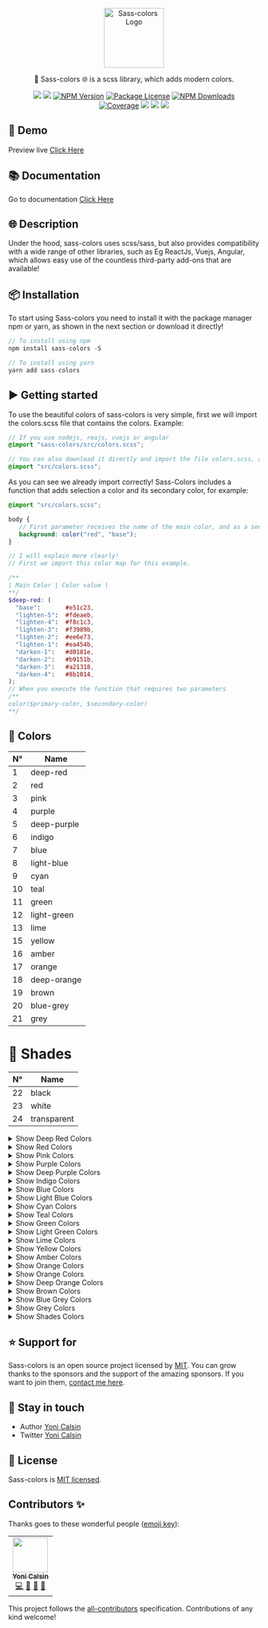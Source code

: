 <p align="center">
  <a href="https://github.com/yonicb/sass-colors" target="blank"><img src="https://i.ibb.co/b596wMs/sass-colors.png" width="120" alt="Sass-colors Logo" /></a>
</p>

<p align="center">
🎨 Sass-colors 🌐 is a scss library, which adds modern colors.
</p>
<p align="center" style="max-width: 450px; margin: auto;">
<!-- ALL-CONTRIBUTORS-BADGE:START - Do not remove or modify this section -->
   <a href="https://github.com/yonicb/sass-colors" title="All Contributors"><img src="https://img.shields.io/badge/all_contributors-1-orange.svg?style=flat-square" /></a>
<!-- ALL-CONTRIBUTORS-BADGE:END -->
   <a href="https://github.com/yonicb/sass-colors"><img src="https://img.shields.io/spiget/stars/1000?color=brightgreen&label=Star&logo=github" /></a>
   <a href="https://www.npmjs.com/sass-colors" target="_blank">
   <img src="https://img.shields.io/npm/v/sass-colors" alt="NPM Version" /></a>
   <a href="https://www.npmjs.com/sass-colors" target="_blank">
   <img src="https://img.shields.io/npm/l/sass-colors" alt="Package License" /></a>
   <a href="https://www.npmjs.com/sass-colors" target="_blank">
   <img src="https://img.shields.io/npm/dm/sass-colors" alt="NPM Downloads" /></a>
   <a href="https://github.com/yonicb/sass-colors" target="_blank">
   <img src="https://s3.amazonaws.com/assets.coveralls.io/badges/coveralls_95.svg" alt="Coverage" /></a>
   <a href="https://github.com/yonicb/sass-colors"><img src="https://img.shields.io/badge/Github%20Page-sass.colors-yellow?style=flat-square&logo=github" /></a>
   <a href="https://github.com/yonicb"><img src="https://img.shields.io/badge/Author-Yoni%20Calsin-blueviolet?style=flat-square&logo=appveyor" /></a>
   <a href="https://twitter.com/yonicb" target="_blank">
   <img src="https://img.shields.io/twitter/follow/yonicalsin.svg?style=social&label=Follow"></a>
</p>

## 🎉 Demo
<p>
Preview live <a href="https://yonicb.github.io/sass-colors/" target="_blank">Click Here</a>
</p>

## 📚 Documentation
<p>
Go to documentation <a href="https://yonicb.github.io/sass-colors/" target="_blank">Click Here</a>
</p>

## 🌐 Description

<p>
Under the hood, sass-colors uses scss/sass, but also provides compatibility with a wide range of other libraries, such as Eg ReactJs, Vuejs, Angular, which allows easy use of the countless third-party add-ons that are available!
</p>


## 📦 Installation
<p>
To start using Sass-colors you need to install it with the package manager npm or yarn, as shown in the next section or download it directly!
</p>

``` ts
// To install using npm
npm install sass-colors -S

// To install using yarn
yarn add sass-colors
```

<!-- ## Getting started -->
## ▶️ Getting started
<p>
To use the beautiful colors of sass-colors is very simple, first we will import the colors.scss file that contains the colors. Example:
</p>

```scss
// If you use nodejs, reajs, vuejs or angular
@import "sass-colors/src/colors.scss";

// You can also download it directly and import the file colors.scss, as follows
@import "src/colors.scss";
```
<p>
As you can see we already import correctly!
Sass-Colors includes a function that adds selection a color and its secondary color, for example:
</p>

```scss
@import "src/colors.scss";

body {
   // First parameter receives the name of the main color, and as a second parameter requires the name of the secondary color
   background: color("red", "base");
}
```

```scss
// I will explain more clearly!
// First we import this color map for this example.

/**
| Main Color | Color value |
**/
$deep-red: (
  "base":       #e51c23,
  "lighten-5":  #fdeaeb,
  "lighten-4":  #f8c1c3,
  "lighten-3":  #f3989b,
  "lighten-2":  #ee6e73,
  "lighten-1":  #ea454b,
  "darken-1":   #d0181e,
  "darken-2":   #b9151b,
  "darken-3":   #a21318,
  "darken-4":   #8b1014,
);
// When you execute the function that requires two parameters
/**
color($primary-color, $secondary-color)
**/

```


## 🎨 Colors

| N° | Name        |
|----|-------------|
| 1  | deep-red    |
| 2  | red         |
| 3  | pink        |
| 4  | purple      |
| 5  | deep-purple |
| 6  | indigo      |
| 7  | blue        |
| 8  | light-blue  |
| 9  | cyan        |
| 10 | teal        |
| 11 | green       |
| 12 | light-green |
| 13 | lime        |
| 15 | yellow      |
| 16 | amber       |
| 17 | orange      |
| 18 | deep-orange |
| 19 | brown       |
| 20 | blue-grey   |
| 21 | grey        |

# 🎨 Shades

| N° | Name        |
|----|-------------|
| 22 | black       |
| 23 | white       |
| 24 | transparent |



<details>
  <summary>Show Deep Red Colors </summary>

## 📚 Deep Red Colors
  ```scss
  /**
  *  Deep Red Colors
  **/
  $deep-red: (
    "base":       #e51c23,
    "lighten-5":  #fdeaeb,
    "lighten-4":  #f8c1c3,
    "lighten-3":  #f3989b,
    "lighten-2":  #ee6e73,
    "lighten-1":  #ea454b,
    "darken-1":   #d0181e,
    "darken-2":   #b9151b,
    "darken-3":   #a21318,
    "darken-4":   #8b1014,
  );
  ```
</details>

<details>
  <summary>Show Red Colors</summary>
  
  ## 📚 Red Colors

```scss
/**
*  Red Colors
**/
$red: (
  "base":       #F44336,
  "lighten-5":  #FFEBEE,
  "lighten-4":  #FFCDD2,
  "lighten-3":  #EF9A9A,
  "lighten-2":  #E57373,
  "lighten-1":  #EF5350,
  "darken-1":   #E53935,
  "darken-2":   #D32F2F,
  "darken-3":   #C62828,
  "darken-4":   #B71C1C,
  "accent-1":    #FF8A80,
  "accent-2":    #FF5252,
  "accent-3":    #FF1744,
  "accent-4":    #D50000
);
```
</details>


<details>
  <summary>Show Pink Colors</summary>

## 📚 Pink Colors
Example:
```scss
/**
*  Pink Colors
**/
$pink: (
  "base":       #e91e63,
  "lighten-5":  #fce4ec,
  "lighten-4":  #f8bbd0,
  "lighten-3":  #f48fb1,
  "lighten-2":  #f06292,
  "lighten-1":  #ec407a,
  "darken-1":   #d81b60,
  "darken-2":   #c2185b,
  "darken-3":   #ad1457,
  "darken-4":   #880e4f,
  "accent-1":    #ff80ab,
  "accent-2":    #ff4081,
  "accent-3":    #f50057,
  "accent-4":    #c51162
);
```
  
</details>




<details>
  <summary>Show Purple Colors</summary>

## 📚 Purple Colors
Example:
```scss
/**
*  Purple Colors
**/
$purple: (
  "base":       #9c27b0,
  "lighten-5":  #f3e5f5,
  "lighten-4":  #e1bee7,
  "lighten-3":  #ce93d8,
  "lighten-2":  #ba68c8,
  "lighten-1":  #ab47bc,
  "darken-1":   #8e24aa,
  "darken-2":   #7b1fa2,
  "darken-3":   #6a1b9a,
  "darken-4":   #4a148c,
  "accent-1":    #ea80fc,
  "accent-2":    #e040fb,
  "accent-3":    #d500f9,
  "accent-4":    #aa00ff
);
```
  
</details>

<details>
  <summary>Show Deep Purple Colors</summary>

## 📚 Deep Purple Colors
Example:
```scss
/**
*  Deep Purple Colors
**/
$deep-purple: (
  "base":       #673ab7,
  "lighten-5":  #ede7f6,
  "lighten-4":  #d1c4e9,
  "lighten-3":  #b39ddb,
  "lighten-2":  #9575cd,
  "lighten-1":  #7e57c2,
  "darken-1":   #5e35b1,
  "darken-2":   #512da8,
  "darken-3":   #4527a0,
  "darken-4":   #311b92,
  "accent-1":    #b388ff,
  "accent-2":    #7c4dff,
  "accent-3":    #651fff,
  "accent-4":    #6200ea
);
```
  
</details>


<details>
  <summary>Show Indigo Colors</summary>

## 📚 Indigo Colors
Example:
```scss
/**
*  Indigo Colors
**/
$indigo: (
  "base":       #3f51b5,
  "lighten-5":  #e8eaf6,
  "lighten-4":  #c5cae9,
  "lighten-3":  #9fa8da,
  "lighten-2":  #7986cb,
  "lighten-1":  #5c6bc0,
  "darken-1":   #3949ab,
  "darken-2":   #303f9f,
  "darken-3":   #283593,
  "darken-4":   #1a237e,
  "accent-1":    #8c9eff,
  "accent-2":    #536dfe,
  "accent-3":    #3d5afe,
  "accent-4":    #304ffe
);
```
  
</details>

<details>
  <summary>Show Blue Colors</summary>


  ## 📚 Blue Colors
Example:
```scss
/**
*  Blue Colors
**/
$blue: (
  "base":       #2196F3,
  "lighten-5":  #E3F2FD,
  "lighten-4":  #BBDEFB,
  "lighten-3":  #90CAF9,
  "lighten-2":  #64B5F6,
  "lighten-1":  #42A5F5,
  "darken-1":   #1E88E5,
  "darken-2":   #1976D2,
  "darken-3":   #1565C0,
  "darken-4":   #0D47A1,
  "accent-1":    #82B1FF,
  "accent-2":    #448AFF,
  "accent-3":    #2979FF,
  "accent-4":    #2962FF
);
```
</details>


<details>
  <summary>Show Light Blue Colors</summary>

## 📚 Light Blue Colors
Example:
```scss
/**
*  Light Blue Colors
**/
$light-blue: (
  "base":       #03a9f4,
  "lighten-5":  #e1f5fe,
  "lighten-4":  #b3e5fc,
  "lighten-3":  #81d4fa,
  "lighten-2":  #4fc3f7,
  "lighten-1":  #29b6f6,
  "darken-1":   #039be5,
  "darken-2":   #0288d1,
  "darken-3":   #0277bd,
  "darken-4":   #01579b,
  "accent-1":    #80d8ff,
  "accent-2":    #40c4ff,
  "accent-3":    #00b0ff,
  "accent-4":    #0091ea
);
```
  
</details>

<details>
  <summary>Show Cyan Colors</summary>

## 📚 Cyan Colors
Example:
```scss
/**
*  Cyan Colors
**/
$cyan: (
  "base":       #00bcd4,
  "lighten-5":  #e0f7fa,
  "lighten-4":  #b2ebf2,
  "lighten-3":  #80deea,
  "lighten-2":  #4dd0e1,
  "lighten-1":  #26c6da,
  "darken-1":   #00acc1,
  "darken-2":   #0097a7,
  "darken-3":   #00838f,
  "darken-4":   #006064,
  "accent-1":    #84ffff,
  "accent-2":    #18ffff,
  "accent-3":    #00e5ff,
  "accent-4":    #00b8d4
);
```
  
</details>




<details>
  <summary>Show Teal Colors</summary>

  ## 📚 Teal Colors
Example:
```scss
/**
*  Teal Colors
**/
$teal: (
  "base":       #009688,
  "lighten-5":  #e0f2f1,
  "lighten-4":  #b2dfdb,
  "lighten-3":  #80cbc4,
  "lighten-2":  #4db6ac,
  "lighten-1":  #26a69a,
  "darken-1":   #00897b,
  "darken-2":   #00796b,
  "darken-3":   #00695c,
  "darken-4":   #004d40,
  "accent-1":    #a7ffeb,
  "accent-2":    #64ffda,
  "accent-3":    #1de9b6,
  "accent-4":    #00bfa5
);
```
</details>

<details>
  <summary>Show Green Colors</summary>

  ## 📚 Green Colors
Example:
```scss
/**
*  Green Colors
**/
$green: (
  "base":       #4CAF50,
  "lighten-5":  #E8F5E9,
  "lighten-4":  #C8E6C9,
  "lighten-3":  #A5D6A7,
  "lighten-2":  #81C784,
  "lighten-1":  #66BB6A,
  "darken-1":   #43A047,
  "darken-2":   #388E3C,
  "darken-3":   #2E7D32,
  "darken-4":   #1B5E20,
  "accent-1":    #B9F6CA,
  "accent-2":    #69F0AE,
  "accent-3":    #00E676,
  "accent-4":    #00C853
);
```
</details>

<details>
  <summary>Show Light Green Colors</summary>

## 📚 Light Green Colors
Example:
```scss
/**
*  Light Green Colors
**/
$light-green: (
  "base":       #8bc34a,
  "lighten-5":  #f1f8e9,
  "lighten-4":  #dcedc8,
  "lighten-3":  #c5e1a5,
  "lighten-2":  #aed581,
  "lighten-1":  #9ccc65,
  "darken-1":   #7cb342,
  "darken-2":   #689f38,
  "darken-3":   #558b2f,
  "darken-4":   #33691e,
  "accent-1":    #ccff90,
  "accent-2":    #b2ff59,
  "accent-3":    #76ff03,
  "accent-4":    #64dd17
);
```
  
</details>

<details>
  <summary>Show Lime Colors</summary>

## 📚 Lime Colors
Example:
```scss
/**
*  Lime Colors
**/
$lime: (
  "base":       #cddc39,
  "lighten-5":  #f9fbe7,
  "lighten-4":  #f0f4c3,
  "lighten-3":  #e6ee9c,
  "lighten-2":  #dce775,
  "lighten-1":  #d4e157,
  "darken-1":   #c0ca33,
  "darken-2":   #afb42b,
  "darken-3":   #9e9d24,
  "darken-4":   #827717,
  "accent-1":    #f4ff81,
  "accent-2":    #eeff41,
  "accent-3":    #c6ff00,
  "accent-4":    #aeea00
);
```
  
</details>


<details>
  <summary>Show Yellow Colors</summary>

## 📚 Yellow Colors
Example:
```scss
/**
*  Yellow Colors
**/
$yellow: (
  "base":       #ffeb3b,
  "lighten-5":  #fffde7,
  "lighten-4":  #fff9c4,
  "lighten-3":  #fff59d,
  "lighten-2":  #fff176,
  "lighten-1":  #ffee58,
  "darken-1":   #fdd835,
  "darken-2":   #fbc02d,
  "darken-3":   #f9a825,
  "darken-4":   #f57f17,
  "accent-1":    #ffff8d,
  "accent-2":    #ffff00,
  "accent-3":    #ffea00,
  "accent-4":    #ffd600
);
```

  
</details>

<details>
  <summary>Show Amber Colors</summary>

## 📚 Amber Colors
Example:
```scss
/**
*  Amber Colors
**/
$amber: (
  "base":       #ffc107,
  "lighten-5":  #fff8e1,
  "lighten-4":  #ffecb3,
  "lighten-3":  #ffe082,
  "lighten-2":  #ffd54f,
  "lighten-1":  #ffca28,
  "darken-1":   #ffb300,
  "darken-2":   #ffa000,
  "darken-3":   #ff8f00,
  "darken-4":   #ff6f00,
  "accent-1":    #ffe57f,
  "accent-2":    #ffd740,
  "accent-3":    #ffc400,
  "accent-4":    #ffab00
);
```
  
</details>


<details>
  <summary>Show Orange Colors</summary>
  
  ## 📚 Orange Colors
Example:
```scss
/**
*  Orange Colors
**/
$orange: (
  "base":       #ff9800,
  "lighten-5":  #fff3e0,
  "lighten-4":  #ffe0b2,
  "lighten-3":  #ffcc80,
  "lighten-2":  #ffb74d,
  "lighten-1":  #ffa726,
  "darken-1":   #fb8c00,
  "darken-2":   #f57c00,
  "darken-3":   #ef6c00,
  "darken-4":   #e65100,
  "accent-1":    #ffd180,
  "accent-2":    #ffab40,
  "accent-3":    #ff9100,
  "accent-4":    #ff6d00
);
```
</details>


<details>
  <summary>Show Orange Colors</summary>
  
  ## 📚 Orange Colors
Example:
```scss
/**
*  Orange Colors
**/
$orange: (
  "base":       #ff9800,
  "lighten-5":  #fff3e0,
  "lighten-4":  #ffe0b2,
  "lighten-3":  #ffcc80,
  "lighten-2":  #ffb74d,
  "lighten-1":  #ffa726,
  "darken-1":   #fb8c00,
  "darken-2":   #f57c00,
  "darken-3":   #ef6c00,
  "darken-4":   #e65100,
  "accent-1":    #ffd180,
  "accent-2":    #ffab40,
  "accent-3":    #ff9100,
  "accent-4":    #ff6d00
);
```
</details>


<details>
  <summary>Show Deep Orange Colors</summary>

  ## 📚 Deep Orange Colors
Example:
```scss
/**
*  Deep Orange Colors
**/
$deep-orange: (
  "base":       #ff5722,
  "lighten-5":  #fbe9e7,
  "lighten-4":  #ffccbc,
  "lighten-3":  #ffab91,
  "lighten-2":  #ff8a65,
  "lighten-1":  #ff7043,
  "darken-1":   #f4511e,
  "darken-2":   #e64a19,
  "darken-3":   #d84315,
  "darken-4":   #bf360c,
  "accent-1":    #ff9e80,
  "accent-2":    #ff6e40,
  "accent-3":    #ff3d00,
  "accent-4":    #dd2c00
);
```
</details>


<details>
  <summary>Show Brown Colors</summary>

## 📚 Brown Colors
Example:
```scss
/**
*  Brown Colors
**/
$brown: (
  "base":       #795548,
  "lighten-5":  #efebe9,
  "lighten-4":  #d7ccc8,
  "lighten-3":  #bcaaa4,
  "lighten-2":  #a1887f,
  "lighten-1":  #8d6e63,
  "darken-1":   #6d4c41,
  "darken-2":   #5d4037,
  "darken-3":   #4e342e,
  "darken-4":   #3e2723
);
```
</details>

<details>
  <summary>Show Blue Grey Colors</summary>

## 📚 Blue Grey Colors
Example:
```scss
/**
*  Blue Grey Colors
**/
$blue-grey: (
  "base":       #607d8b,
  "lighten-5":  #eceff1,
  "lighten-4":  #cfd8dc,
  "lighten-3":  #b0bec5,
  "lighten-2":  #90a4ae,
  "lighten-1":  #78909c,
  "darken-1":   #546e7a,
  "darken-2":   #455a64,
  "darken-3":   #37474f,
  "darken-4":   #263238
);
```
</details>


<details>
  <summary>Show Grey Colors</summary>

## 📚 Grey Colors
Example:
```scss
/**
*  Grey Colors
**/
$grey: (
  "base":       #9e9e9e,
  "lighten-5":  #fafafa,
  "lighten-4":  #f5f5f5,
  "lighten-3":  #eeeeee,
  "lighten-2":  #e0e0e0,
  "lighten-1":  #bdbdbd,
  "darken-1":   #757575,
  "darken-2":   #616161,
  "darken-3":   #424242,
  "darken-4":   #212121
);
```
</details>


<details>
  <summary>Show Shades Colors</summary>

## 📚 Shades Colors
Example:
```scss
/**
*  Shades Colors
**/
$shades: (
  "black":        #000000,
  "white":        #FFFFFF,
  "transparent":  transparent
);
```
</details>



## ⭐ Support for

Sass-colors is an open source project licensed by [MIT](LICENSE). You can grow thanks to the sponsors and the support of the amazing sponsors. If you want to join them, [contact me here](mailto:helloyonicb@gmail.com).


## 🎩 Stay in touch

* Author [Yoni Calsin](https://github.com/yonicb)
* Twitter [Yoni Calsin](https://twitter.com/yonicalsin)

## 📜 License

Sass-colors is [MIT licensed](LICENSE).
## Contributors ✨

Thanks goes to these wonderful people ([emoji key](https://allcontributors.org/docs/en/emoji-key)):

<!-- ALL-CONTRIBUTORS-LIST:START - Do not remove or modify this section -->
<!-- prettier-ignore-start -->
<!-- markdownlint-disable -->
<table>
  <tr>
    <td align="center"><a href="https://twitter.com/yonicalsin"><img src="https://avatars0.githubusercontent.com/u/58490737?v=4" width="70px;" alt=""/><br /><sub><b>Yoni Calsin</b></sub></a><br /><a href="https://github.com/sass-colors/sass-colors/commits?author=yonicb" title="Code">💻</a> <a href="https://github.com/sass-colors/sass-colors/issues?q=author%3Ayonicb" title="Bug reports">🐛</a> <a href="https://github.com/sass-colors/sass-colors/commits?author=yonicb" title="Documentation">📖</a> <a href="#blog-yonicb" title="Blogposts">📝</a></td>
  </tr>
</table>

<!-- markdownlint-enable -->
<!-- prettier-ignore-end -->
<!-- ALL-CONTRIBUTORS-LIST:END -->

This project follows the [all-contributors](https://github.com/all-contributors/all-contributors) specification. Contributions of any kind welcome!